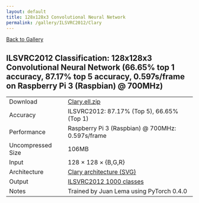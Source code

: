 ```yaml
---
layout: default
title: 128x128x3 Convolutional Neural Network
permalink: /gallery/ILSVRC2012/Clary
---
```


[Back to Gallery](/ELL/gallery)

## ILSVRC2012 Classification: 128x128x3 Convolutional Neural Network (66.65% top 1 accuracy, 87.17% top 5 accuracy, 0.597s/frame on Raspberry Pi 3 (Raspbian) @ 700MHz)

<table class="table table-striped table-bordered">
    <tr>
        <td> Download </td>
        <td colspan="3"> <a href="https://github.com/Microsoft/ELL-models/raw/master/models/ILSVRC2012/Clary/Clary.ell.zip">Clary.ell.zip</a></td>
    </tr>
    <tr>
        <td> Accuracy </td>
        <td colspan="3"> ILSVRC2012: 87.17% (Top 5), 66.65% (Top 1) </td>
    </tr>
    <tr>
        <td> Performance </td>
        <td colspan="3"> Raspberry Pi 3 (Raspbian) @ 700MHz: 0.597s/frame </td>
    </tr>
    <tr>
        <td> Uncompressed Size </td>
        <td colspan="3"> 106MB </td>
    </tr>
    <tr>
        <td> Input </td>
        <td colspan="3"> 128 &times; 128 &times; {B,G,R} </td>
    </tr>
    <tr>
        <td> Architecture </td>
        <td>
            <a href="https://github.com/Microsoft/ELL-models/raw/master/models/ILSVRC2012/Clary/Clary.cntk.svg?sanitize=true" target="_blank">Clary architecture (SVG)</a>
        </td>
    </tr>
    <tr>
        <td> Output </td>
        <td colspan="3"> <a href="https://github.com/Microsoft/ELL-models/raw/master/models/ILSVRC2012/categories.txt">ILSVRC2012 1000 classes</a> </td>
    </tr>
    <tr>
        <td> Notes </td>
        <td colspan="3"> Trained by Juan Lema using PyTorch 0.4.0 </td>
    </tr>
</table>

